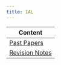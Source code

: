 ```yaml
---
title: IAL
---
```

| Content |
| ---- |
| [Past Papers](./past-papers/) |
| [Revision Notes](./revision-notes/) |
